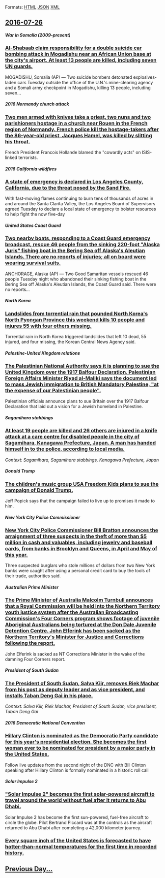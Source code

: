 
Formats: [HTML](2016/07/26/index.html)  [JSON](2016/07/26/index.json)  [XML](2016/07/26/index.xml)  

## [2016-07-26](/news/2016/07/26/index.md)

##### War in Somalia (2009-present)
### [Al-Shabaab claim responsibility for a double suicide car bombing attack in Mogadishu near an African Union base at the city's airport. At least 13 people are killed, including seven UN guards. ](/news/2016/07/26/al-shabaab-claim-responsibility-for-a-double-suicide-car-bombing-attack-in-mogadishu-near-an-african-union-base-at-the-city-s-airport-at-le.md)
MOGADISHU, Somalia (AP) — Two suicide bombers detonated explosives-laden cars Tuesday outside the office of the U.N.&#039;s mine-clearing agency and a Somali army checkpoint in Mogadishu, killing 13 people, including seven…

##### 2016 Normandy church attack
### [Two men armed with knives take a priest, two nuns and two parishioners hostage in a church near Rouen in the French region of Normandy. French police kill the hostage-takers after the 86-year-old priest, Jacques Hamel, was killed by slitting his throat. ](/news/2016/07/26/two-men-armed-with-knives-take-a-priest-two-nuns-and-two-parishioners-hostage-in-a-church-near-rouen-in-the-french-region-of-normandy-fren.md)
French President Francois Hollande blamed the &quot;cowardly acts&quot; on ISIS-linked terrorists.

##### 2016 California wildfires
### [ A state of emergency is declared in Los Angeles County, California, due to the threat posed by the Sand Fire. ](/news/2016/07/26/a-state-of-emergency-is-declared-in-los-angeles-county-california-due-to-the-threat-posed-by-the-sand-fire.md)
With fast-moving flames continuing to burn tens of thousands of acres in and around the Santa Clarita Valley, the Los Angeles Board of Supervisors agreed Tuesday to declare a local state of emergency to bolster resources to help fight the now five-day

##### United States Coast Guard
### [Two nearby boats, responding to a Coast Guard emergency broadcast, rescue 46 people from the sinking 220-foot "Alaska Juris" fishing boat in the Bering Sea off Alaska's Aleutian Islands. There are no reports of injuries; all on board were wearing survival suits. ](/news/2016/07/26/two-nearby-boats-responding-to-a-coast-guard-emergency-broadcast-rescue-46-people-from-the-sinking-220-foot-alaska-juris-fishing-boat-in.md)
ANCHORAGE, Alaska (AP) — Two Good Samaritan vessels rescued 46 people Tuesday night who abandoned their sinking fishing boat in the Bering Sea off Alaska&#039;s Aleutian Islands, the Coast Guard said. There were no reports…

##### North Korea
### [ Landslides from torrential rain that pounded North Korea's North Pyongan Province this weekend kills 10 people and injures 55 with four others missing. ](/news/2016/07/26/landslides-from-torrential-rain-that-pounded-north-korea-s-north-pyongan-province-this-weekend-kills-10-people-and-injures-55-with-four-oth.md)
Torrential rain in North Korea triggered landslides that left 10 dead, 55 injured, and four missing, the Korean Central News Agency said.

##### Palestine-United Kingdom relations
### [The Palestinian National Authority says it is planning to sue the United Kingdom over the 1917 Balfour Declaration. Palestinian Foreign Affairs Minister Riyad al-Maliki says the document led to mass Jewish immigration to British Mandatory Palestine, "at the expense of our Palestinian people". ](/news/2016/07/26/the-palestinian-national-authority-says-it-is-planning-to-sue-the-united-kingdom-over-the-1917-balfour-declaration-palestinian-foreign-affa.md)
Palestinian officials announce plans to sue Britain over the 1917 Balfour Declaration that laid out a vision for a Jewish homeland in Palestine.

##### Sagamihara stabbings
### [At least 19 people are killed and 26 others are injured in a knife attack at a care centre for disabled people in the city of Sagamihara, Kanagawa Prefecture, Japan. A man has handed himself in to the police, according to local media. ](/news/2016/07/26/at-least-19-people-are-killed-and-26-others-are-injured-in-a-knife-attack-at-a-care-centre-for-disabled-people-in-the-city-of-sagamihara-ka.md)
_Context: Sagamihara, Sagamihara stabbings, Kanagawa Prefecture, Japan_

##### Donald Trump
### [The children's music group USA Freedom Kids plans to sue the campaign of Donald Trump. ](/news/2016/07/26/the-children-s-music-group-usa-freedom-kids-plans-to-sue-the-campaign-of-donald-trump.md)
Jeff Popick says that the campaign failed to live up to promises it made to him.

##### New York City Police Commissioner
### [New York City Police Commissioner Bill Bratton announces the arraignment of three suspects in the theft of more than $5 million in cash and valuables, including jewelry and baseball cards, from banks in Brooklyn and Queens, in April and May of this year. ](/news/2016/07/26/new-york-city-police-commissioner-bill-bratton-announces-the-arraignment-of-three-suspects-in-the-theft-of-more-than-5-million-in-cash-and.md)
Three suspected burglars who stole millions of dollars from two New York banks were caught after using a personal credit card to buy the tools of their trade, authorities said.

##### Australian Prime Minister
### [The Prime Minister of Australia Malcolm Turnbull announces that a Royal Commission will be held into the Northern Territory youth justice system after the Australian Broadcasting Commission's Four Corners program shows footage of juvenile Aboriginal Australians being tortured at the Don Dale Juvenile Detention Centre. John Elferink has been sacked as the Northern Territory's Minister for Justice and Corrections following the report. ](/news/2016/07/26/the-prime-minister-of-australia-malcolm-turnbull-announces-that-a-royal-commission-will-be-held-into-the-northern-territory-youth-justice-sy.md)
John Elferink is sacked as NT Corrections Minister in the wake of the damning Four Corners report.

##### President of South Sudan
### [The President of South Sudan, Salva Kiir, removes Riek Machar from his post as deputy leader and as vice president, and installs Taban Deng Gai in his place. ](/news/2016/07/26/the-president-of-south-sudan-salva-kiir-removes-riek-machar-from-his-post-as-deputy-leader-and-as-vice-president-and-installs-taban-deng.md)
_Context: Salva Kiir, Riek Machar, President of South Sudan, vice president, Taban Deng Gai_

##### 2016 Democratic National Convention
### [Hillary Clinton is nominated as the Democratic Party candidate for this year's presidential election. She becomes the first woman ever to be nominated for president by a major party in the United States.](/news/2016/07/26/hillary-clinton-is-nominated-as-the-democratic-party-candidate-for-this-year-s-presidential-election-she-becomes-the-first-woman-ever-to-be.md)
Follow live updates from the second night of the DNC with Bill Clinton speaking after Hillary Clinton is formally nominated in a historic roll call

##### Solar Impulse 2
### ["Solar Impulse 2" becomes the first solar-powered aircraft to travel around the world without fuel after it returns to Abu Dhabi. ](/news/2016/07/26/solar-impulse-2-becomes-the-first-solar-powered-aircraft-to-travel-around-the-world-without-fuel-after-it-returns-to-abu-dhabi.md)
Solar Impulse 2 has become the first sun-powered, fuel-free aircraft to circle the globe. Pilot Bertrand Piccard was at the controls as the aircraft returned to Abu Dhabi after completing a 42,000 kilometer journey.

##### 
### [Every square inch of the United States is forecasted to have hotter-than-normal temperatures for the first time in recorded history.](/news/2016/07/26/every-square-inch-of-the-united-states-is-forecasted-to-have-hotter-than-normal-temperatures-for-the-first-time-in-recorded-history.md)
## [Previous Day...](/news/2016/07/25/index.md)

